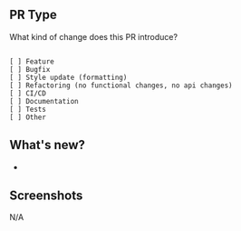 ## PR Type
What kind of change does this PR introduce?
```

[ ] Feature
[ ] Bugfix
[ ] Style update (formatting)
[ ] Refactoring (no functional changes, no api changes)
[ ] CI/CD
[ ] Documentation
[ ] Tests
[ ] Other
```

## What's new?
-

## Screenshots
N/A